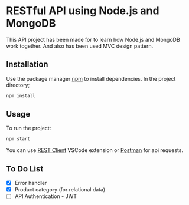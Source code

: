 # RESTful API using Node.js and MongoDB
This API project has been made for to learn how Node.js and MongoDB work together. And also has been used MVC design pattern.

## Installation

Use the package manager [npm](https://www.npmjs.com) to install dependencies. In the project directory;

```bash
npm install
```
 
## Usage

To run the project:

```bash
npm start
```

You can use [REST Client](https://github.com/Huachao/vscode-restclient) VSCode extension or [Postman](https://www.postman.com/) for api requests.

## To Do List
- [x] Error handler
- [x] Product category (for relational data)
- [ ] API Authentication - JWT